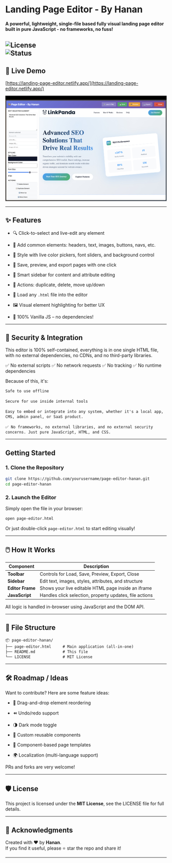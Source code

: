 
# Landing Page Editor - By Hanan
**A powerful, lightweight, single-file based fully visual landing page editor built in pure JavaScript - no frameworks, no fuss!**

![License](https://img.shields.io/badge/license-MIT-green)  
![Status](https://img.shields.io/badge/status-actively--maintained-brightgreen)
---

## 🔗 Live Demo  
[https://landing-page-editor.netlify.app/](https://landing-page-editor.netlify.app/)

![Editor Preview](Images/Screenshot-2)

---

## ✨ Features

- 🔍 Click-to-select and live-edit any element
    
- 🧱 Add common elements: headers, text, images, buttons, navs, etc.
    
- 🎨 Style with live color pickers, font sliders, and background control
    
- 💾 Save, preview, and export pages with one click
    
- 🧠 Smart sidebar for content and attribute editing
    
- 🧹 Actions: duplicate, delete, move up/down
    
- 📁 Load any `.html` file into the editor
    
- 🖼️ Visual element highlighting for better UX
    
- 🚀 100% Vanilla JS – no dependencies!
    

---


## 🔐 Security & Integration

This editor is 100% self-contained, everything is in one single HTML file, with no external dependencies, no CDNs, and no third-party libraries.

✅ No external scripts
✅ No network requests
✅ No tracking
✅ No runtime dependencies

Because of this, it's:

    Safe to use offline

    Secure for use inside internal tools

    Easy to embed or integrate into any system, whether it's a local app, CMS, admin panel, or SaaS product.

    ✅ No frameworks, no external libraries, and no external security concerns. Just pure JavaScript, HTML, and CSS.

---

## Getting Started

### 1. Clone the Repository

```bash
git clone https://github.com/yourusername/page-editor-hanan.git
cd page-editor-hanan
```

### 2. Launch the Editor

Simply open the file in your browser:

```bash
open page-editor.html
```

Or just double-click `page-editor.html` to start editing visually!

---

## 🖱️ How It Works

|Component|Description|
|---|---|
|**Toolbar**|Controls for Load, Save, Preview, Export, Close|
|**Sidebar**|Edit text, images, styles, attributes, and structure|
|**Editor Frame**|Shows your live editable HTML page inside an iframe|
|**JavaScript**|Handles click selection, property updates, file actions|

All logic is handled in-browser using JavaScript and the DOM API.

---

## 📂 File Structure

```
📦 page-editor-hanan/
├── page-editor.html     # Main application (all-in-one)
├── README.md            # This file
└── LICENSE              # MIT License
```

---

## 🛠 Roadmap / Ideas

Want to contribute? Here are some feature ideas:

- 🧲 Drag-and-drop element reordering
    
- ⏪ Undo/redo support
    
- 🌗 Dark mode toggle
    
- 🧱 Custom reusable components
    
- 🧪 Component-based page templates
    
- 🌍 Localization (multi-language support)
    

PRs and forks are very welcome!

---


## 🛡 License

This project is licensed under the **MIT License**, see the LICENSE file for full details.

---

## 🙌 Acknowledgments

Created with ❤️ by **Hanan**.  
If you find it useful, please ⭐ star the repo and share it!

---
